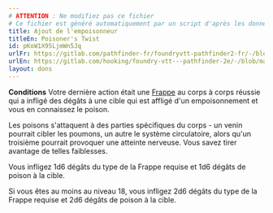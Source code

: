 ```yaml
---
# ATTENTION : Ne modifiez pas ce fichier
# Ce fichier est généré automatiquement par un script d'après les données du module Foundry VTT officiel et de sa traduction
title: Ajout de l'empoisonneur
titleEn: Poisoner's Twist
id: pKoW1X95LjmWn5Jq
urlFr: https://gitlab.com/pathfinder-fr/foundryvtt-pathfinder2-fr/-/blob/master/data/feats/pKoW1X95LjmWn5Jq.htm
urlEn: https://gitlab.com/hooking/foundry-vtt---pathfinder-2e/-/blob/master/packs/data/feats.db/poisoner-s-twist.json
layout: dons
---
```

**Conditions** Votre dernière action était une [Frappe](../actions/frapper.html) au corps à corps réussie qui a infligé des dégâts à une cible qui est affligé d'un empoisonnement et vous en connaissez le poison.

Les poisons s'attaquent à des parties spécifiques du corps - un venin pourrait cibler les poumons, un autre le système circulatoire, alors qu'un troisième pourrait provoquer une atteinte nerveuse. Vous savez tirer avantage de telles faiblesses.

Vous infligez <a class="inline-roll roll" data-mode="roll" data-flavor="" data-formula="1d6" title="1d6"><i class="fas fa-dice-d20"></i>1d6</a> dégâts du type de la Frappe requise et <a class="inline-roll roll" data-mode="roll" data-flavor="poison" data-formula="1d6" title="poison"><i class="fas fa-dice-d20"></i> 1d6</a> dégâts de poison à la cible.

Si vous êtes au moins au niveau 18, vous infligez <a class="inline-roll roll" data-mode="roll" data-flavor="" data-formula="2d6" title="2d6"><i class="fas fa-dice-d20"></i>2d6</a> dégâts du type de la Frappe requise et <a class="inline-roll roll" data-mode="roll" data-flavor="poison" data-formula="2d6" title="poison"><i class="fas fa-dice-d20"></i>2d6</a> dégâts de poison à la cible.
